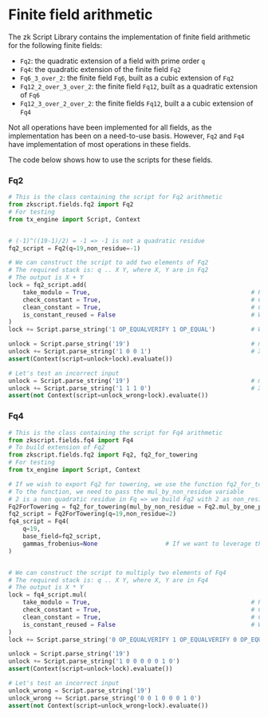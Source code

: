 # Finite field arithmetic

The zk Script Library contains the implementation of finite field arithmetic for the following finite fields:
- `Fq2`: the quadratic extension of a field with prime order `q`
- `Fq4`: the quadratic extension of the finite field `Fq2`
- `Fq6_3_over_2`: the finite field `Fq6`, built as a cubic extension of `Fq2`
- `Fq12_2_over_3_over_2`: the finite field `Fq12`, built as a quadratic extension of `Fq6`
- `Fq12_3_over_2_over_2`: the finite fields `Fq12`, built a a cubic extension of `Fq4`

Not all operations have been implemented for all fields, as the implementation has been on a need-to-use basis. However, `Fq2` and `Fq4` have implementation of most operations in these fields.

The code below shows how to use the scripts for these fields.

### Fq2

```python
# This is the class containing the script for Fq2 arithmetic
from zkscript.fields.fq2 import Fq2
# For testing
from tx_engine import Script, Context


# (-1)^((19-1)/2) = -1 => -1 is not a quadratic residue
fq2_script = Fq2(q=19,non_residue=-1)

# We can construct the script to add two elements of Fq2
# The required stack is: q .. X Y, where X, Y are in Fq2
# The output is X + Y
lock = fq2_script.add(
    take_modulo = True,                                             # Returns the output with coordinates in Fq
    check_constant = True,                                          # Checks that the constant supplied for modulo operation is the correct one, i.e., 19
    clean_constant = True,                                          # Cleans the constant
    is_constant_reused = False                                      # We do not need the constant after the end of the script execution
)
lock += Script.parse_string('1 OP_EQUALVERIFY 1 OP_EQUAL')          # We seek two elements in Fq2 that sum to (1,1)

unlock = Script.parse_string('19')                                  # modulus
unlock += Script.parse_string('1 0 0 1')                            # X = (1,0), Y = (0,1)
assert(Context(script=unlock+lock).evaluate())

# Let's test an incorrect input
unlock = Script.parse_string('19')                                  # modulus
unlock += Script.parse_string('1 1 1 0')                            # X = (1,1), Y = (1,0)
assert(not Context(script=unlock_wrong+lock).evaluate())
```

### Fq4

```python
# This is the class containing the script for Fq4 arithmetic
from zkscript.fields.fq4 import Fq4
# To build extension of Fq2
from zkscript.fields.fq2 import Fq2, fq2_for_towering
# For testing
from tx_engine import Script, Context

# If we wish to export Fq2 for towering, we use the function fq2_for_towering
# To the function, we need to pass the mul_by_non_residue variable
# 2 is a non quadratic residue in Fq => we build Fq2 with 2 as non_residue; then, 1 + u = (1,1) is Fq2 is a non quadratic residue
Fq2ForTowering = fq2_for_towering(mul_by_non_residue = Fq2.mul_by_one_plus_u)
fq2_script = Fq2ForTowering(q=19,non_residue=2)
fq4_script = Fq4(
    q=19,
    base_field=fq2_script,
    gammas_frobenius=None                   # If we want to leverage the implementation of the Frobenius morphism in Fq4, we need to pass the gammas here
)


# We can construct the script to multiply two elements of Fq4
# The required stack is: q .. X Y, where X, Y are in Fq4
# The output is X * Y
lock = fq4_script.mul(
    take_modulo = True,                                             # Returns the output with coordinates in Fq
    check_constant = True,                                          # Checks that the constant supplied for modulo operation is the correct one, i.e., 19
    clean_constant = True,                                          # Cleans the constant
    is_constant_reused = False                                      # We do not need the constant after the end of the script execution
)
lock += Script.parse_string('0 OP_EQUALVERIFY 1 OP_EQUALVERIFY 0 OP_EQUALVERIFY 0 OP_EQUAL')    # We seek two elements in Fq4 that multiply to (0,0,1,0)

unlock = Script.parse_string('19')
unlock += Script.parse_string('1 0 0 0 0 0 1 0')
assert(Context(script=unlock+lock).evaluate())

# Let's test an incorrect input
unlock_wrong = Script.parse_string('19')
unlock_wrong += Script.parse_string('0 0 1 0 0 0 1 0')
assert(not Context(script=unlock_wrong+lock).evaluate())
```